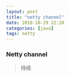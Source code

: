 ```yaml
---
layout: post
title: "netty channel"
date: 2018-10-29 22:20
categories: [java]
tags: netty
---
```


### Netty channel

> 待续